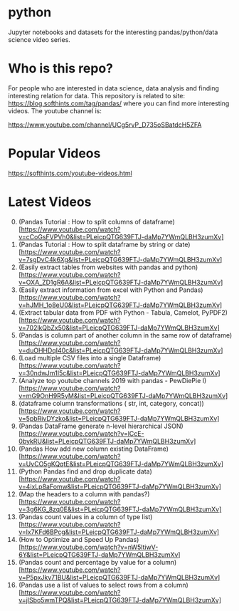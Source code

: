 # python
Jupyter notebooks and datasets for the interesting pandas/python/data science video series.

# Who is this repo?

For people who are interested in data science, data analysis and finding interesting relation for data. This repository is related to site: https://blog.softhints.com/tag/pandas/ where you can find more interesting videos. The youtube channel is: 

https://www.youtube.com/channel/UCg5rvP_D735oSBatdcH5ZFA

# Popular Videos

https://softhints.com/youtube-videos.html

# Latest Videos

0. (Pandas Tutorial : How to split columns of dataframe)[https://www.youtube.com/watch?v=cCoGsFVPVh0&list=PLeicpQTG639FTJ-daMp7YWmQLBH3zumXv]
1. (Pandas Tutorial : How to split dataframe by string or date)[https://www.youtube.com/watch?v=7sgDvC4k6Xg&list=PLeicpQTG639FTJ-daMp7YWmQLBH3zumXv]
2. (Easily extract tables from websites with pandas and python)[https://www.youtube.com/watch?v=OXA_ZD1gR6A&list=PLeicpQTG639FTJ-daMp7YWmQLBH3zumXv]
3. (Easily extract information from excel with Python and Pandas)[https://www.youtube.com/watch?v=hJMH_1o8eU0&list=PLeicpQTG639FTJ-daMp7YWmQLBH3zumXv]
4. (Extract tabular data from PDF with Python - Tabula, Camelot, PyPDF2)[https://www.youtube.com/watch?v=702lkQbZx50&list=PLeicpQTG639FTJ-daMp7YWmQLBH3zumXv]
5. (Pandas is column part of another column in the same row of dataframe)[https://www.youtube.com/watch?v=duOHHDqI40c&list=PLeicpQTG639FTJ-daMp7YWmQLBH3zumXv]
6. (Load multiple CSV files into a single  Dataframe)[https://www.youtube.com/watch?v=30ndwJm1I5c&list=PLeicpQTG639FTJ-daMp7YWmQLBH3zumXv]
7. (Analyze top youtube channels 2019 with pandas - PewDiePie I)[https://www.youtube.com/watch?v=mG9OnH9R5yM&list=PLeicpQTG639FTJ-daMp7YWmQLBH3zumXv]
8. (dataframe column transformations ( str, int, category, concat))[https://www.youtube.com/watch?v=5pbRivDYzko&list=PLeicpQTG639FTJ-daMp7YWmQLBH3zumXv]
9. (Pandas DataFrame generate n-level hierarchical JSON)[https://www.youtube.com/watch?v=lCcE-0bykRU&list=PLeicpQTG639FTJ-daMp7YWmQLBH3zumXv]
10. (Pandas How add new column existing DataFrame)[https://www.youtube.com/watch?v=UvCO5gKQqtE&list=PLeicpQTG639FTJ-daMp7YWmQLBH3zumXv]
11. (Python Pandas find and drop duplicate data)[https://www.youtube.com/watch?v=4ixLp8aFomw&list=PLeicpQTG639FTJ-daMp7YWmQLBH3zumXv]
12. (Map the headers to a column with pandas?)[https://www.youtube.com/watch?v=3g6KG_8zq0E&list=PLeicpQTG639FTJ-daMp7YWmQLBH3zumXv]
13. (Pandas count values in a column of type list)[https://www.youtube.com/watch?v=lx7KFd6BPcg&list=PLeicpQTG639FTJ-daMp7YWmQLBH3zumXv]
14. (How to Optimize and Speed Up Pandas)[https://www.youtube.com/watch?v=nW5ltiwV-6Y&list=PLeicpQTG639FTJ-daMp7YWmQLBH3zumXv]
15. (Pandas count and percentage by value for a column)[https://www.youtube.com/watch?v=P5pxJkv71BU&list=PLeicpQTG639FTJ-daMp7YWmQLBH3zumXv]
16. (Pandas use a list of values to select rows from a column)[https://www.youtube.com/watch?v=jlSbo5wmTPQ&list=PLeicpQTG639FTJ-daMp7YWmQLBH3zumXv]
